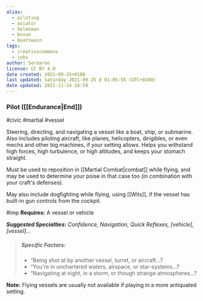 ```yaml
---
alias:
  - piloting
  - aviator
  - helmsman
  - bosun
  - boatswain
tags:
  - creativecommons
  - jobs
author: Seraaron
license: CC BY 4.0
date created: 2021-09-25+0100
last updated: Saturday 2021-09-25 @ 01:05:55 (UTC+0100)
date updated: 2021-11-24 16:59
---
```


### Pilot ([[Endurance|End]])

#civic #martial #vessel

Steering, directing, and navigating a vessel like a boat, ship, or submarine. Also includes piloting aircraft, like planes, helicopters, dirigibles, or even mechs and other big machines, if your setting allows. Helps you withstand high forces, high turbulence, or high altitudes, and keeps your stomach straight.

Must be used to reposition in [[Martial Combat|combat]] while flying, and may be used to determine your poise in that case too (in combination with your craft's defenses).

May also include dogfighting while flying, using [[Wits]], if the vessel has built-in gun controls from the cockpit.

#imp **Requires:** A vessel or vehicle

_**Suggested Specialties:** Confidence, Navigation, Quick Reflexes, [vehicle], [vessel]..._

> ##### Specific Factors:
>
> - “Being shot at by another vessel, turret, or aircraft...?
> - “You're in unchartered waters, airspace, or star-systems...?
> - “Navigating at night, in a storm, or though strange atmospheres...?

**Note:** Flying vessels are usually not available if playing in a more antiquated setting.

